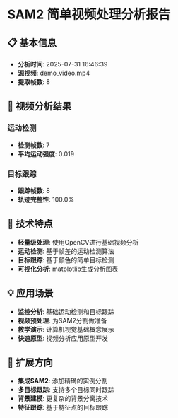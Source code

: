 # SAM2 简单视频处理分析报告

## 📋 基本信息
- **分析时间**: 2025-07-31 16:46:39
- **源视频**: demo_video.mp4
- **提取帧数**: 8

## 🎥 视频分析结果

### 运动检测
- **检测帧数**: 7
- **平均运动强度**: 0.019

### 目标跟踪
- **跟踪帧数**: 8
- **轨迹完整性**: 100.0%

## 🔧 技术特点
- **轻量级处理**: 使用OpenCV进行基础视频分析
- **运动检测**: 基于帧差的运动检测算法
- **目标跟踪**: 基于颜色的简单目标检测
- **可视化分析**: matplotlib生成分析图表

## 💡 应用场景
- **监控分析**: 基础运动检测和目标跟踪
- **视频预处理**: 为SAM2分割做准备
- **教学演示**: 计算机视觉基础概念展示
- **快速原型**: 视频分析应用原型开发

## 🚀 扩展方向
- **集成SAM2**: 添加精确的实例分割
- **多目标跟踪**: 支持多个目标同时跟踪
- **背景建模**: 更复杂的背景分离技术
- **特征跟踪**: 基于特征点的目标跟踪

